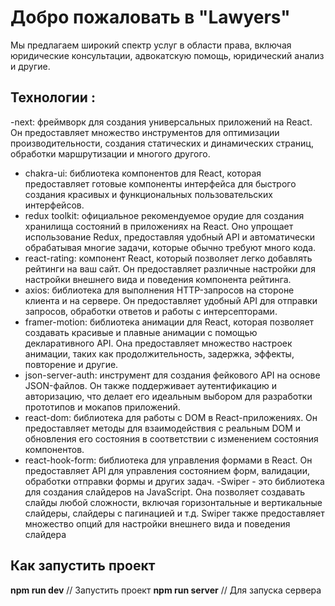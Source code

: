 # Добро пожаловать в "Lawyers"

Мы предлагаем широкий спектр услуг в области права, включая юридические консультации, адвокатскую помощь, юридический анализ и другие.


## Технологии :
-next: фреймворк для создания универсальных приложений на React. Он предоставляет множество инструментов для оптимизации производительности, создания статических и динамических страниц, обработки маршрутизации и многого другого.
- chakra-ui: библиотека компонентов для React, которая предоставляет готовые компоненты интерфейса для быстрого создания красивых и функциональных пользовательских интерфейсов.
- redux toolkit: официальное рекомендуемое орудие для создания хранилища состояний в приложениях на React. Оно упрощает использование Redux, предоставляя удобный API и автоматически обрабатывая многие задачи, которые обычно требуют много кода.
- react-rating: компонент React, который позволяет легко добавлять рейтинги на ваш сайт. Он предоставляет различные настройки для настройки внешнего вида и поведения компонента рейтинга.
- axios: библиотека для выполнения HTTP-запросов на стороне клиента и на сервере. Он предоставляет удобный API для отправки запросов, обработки ответов и работы с интерсепторами.
- framer-motion: библиотека анимации для React, которая позволяет создавать красивые и плавные анимации с помощью декларативного API. Она предоставляет множество настроек анимации, таких как продолжительность, задержка, эффекты, повторение и другие.
- json-server-auth: инструмент для создания фейкового API на основе JSON-файлов. Он также поддерживает аутентификацию и авторизацию, что делает его идеальным выбором для разработки прототипов и мокапов приложений.
- react-dom: библиотека для работы с DOM в React-приложениях. Он предоставляет методы для взаимодействия с реальным DOM и обновления его состояния в соответствии с изменением состояния компонентов.
- react-hook-form: библиотека для управления формами в React. Он предоставляет API для управления состоянием форм, валидации, обработки отправки формы и других задач.
-Swiper - это библиотека для создания слайдеров на JavaScript. Она позволяет создавать слайды любой сложности, включая горизонтальные и вертикальные слайдеры, слайдеры с пагинацией и т.д. Swiper также предоставляет множество опций для настройки внешнего вида и поведения слайдера

## Как запустить проект 

**npm run dev** // Запустить проект
**npm run server** // Для запуска сервера